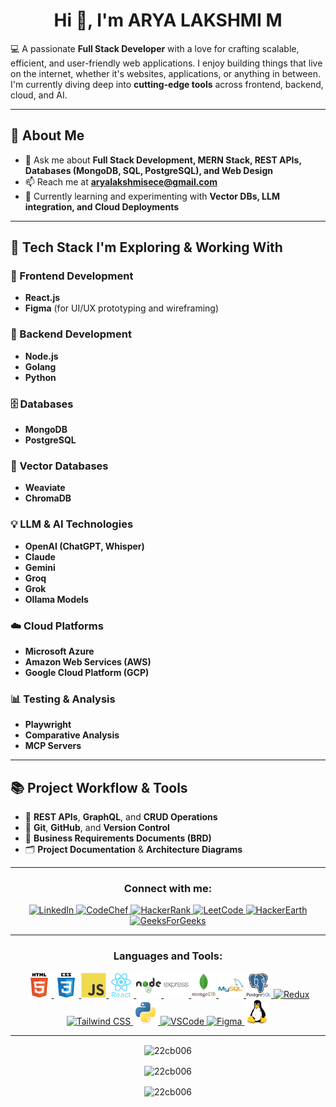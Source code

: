 <h1 align="center">Hi 👋, I'm ARYA LAKSHMI M</h1>

💻 A passionate **Full Stack Developer** with a love for crafting scalable, efficient, and user-friendly web applications. I enjoy building things that live on the internet, whether it's websites, applications, or anything in between. I'm currently diving deep into **cutting-edge tools** across frontend, backend, cloud, and AI.

---

## 🧠 About Me

- 💬 Ask me about **Full Stack Development, MERN Stack, REST APIs, Databases (MongoDB, SQL, PostgreSQL), and Web Design**
- 📫 Reach me at **aryalakshmisece@gmail.com**
- 🌱 Currently learning and experimenting with **Vector DBs, LLM integration, and Cloud Deployments**

---

## 🚀 Tech Stack I'm Exploring & Working With

### 🧩 Frontend Development
- **React.js**
- **Figma** (for UI/UX prototyping and wireframing)

### 🔧 Backend Development
- **Node.js**
- **Golang**
- **Python**

### 🗄️ Databases
- **MongoDB**
- **PostgreSQL**

### 🧠 Vector Databases
- **Weaviate**
- **ChromaDB**

### 💡 LLM & AI Technologies
- **OpenAI (ChatGPT, Whisper)**
- **Claude**
- **Gemini**
- **Groq**
- **Grok**
- **Ollama Models**

### ☁️ Cloud Platforms
- **Microsoft Azure**
- **Amazon Web Services (AWS)**
- **Google Cloud Platform (GCP)**


### 📊 Testing & Analysis
- **Playwright**
- **Comparative Analysis**
- **MCP Servers**

---

## 📚 Project Workflow & Tools

- 🔄 **REST APIs**, **GraphQL**, and **CRUD Operations**
- 📁 **Git**, **GitHub**, and **Version Control**
- 📄 **Business Requirements Documents (BRD)**
- 🗂️ **Project Documentation** & **Architecture Diagrams**

---


<h3 align="center">Connect with me:</h3>
<p align="center">
  <a href="https://linkedin.com/in/aryalakshmi" target="_blank">
    <img src="https://raw.githubusercontent.com/rahuldkjain/github-profile-readme-generator/master/src/images/icons/Social/linked-in-alt.svg" alt="LinkedIn" height="30" width="40" />
  </a>
  <a href="https://www.codechef.com/users/arya_lakshmi" target="_blank">
    <img src="https://cdn.jsdelivr.net/npm/simple-icons@3.1.0/icons/codechef.svg" alt="CodeChef" height="30" width="40" />
  </a>
  <a href="https://www.hackerrank.com/arya_lakshmi" target="_blank">
    <img src="https://raw.githubusercontent.com/rahuldkjain/github-profile-readme-generator/master/src/images/icons/Social/hackerrank.svg" alt="HackerRank" height="30" width="40" />
  </a>
  <a href="https://www.leetcode.com/arya_lakshmi" target="_blank">
    <img src="https://raw.githubusercontent.com/rahuldkjain/github-profile-readme-generator/master/src/images/icons/Social/leet-code.svg" alt="LeetCode" height="30" width="40" />
  </a>
  <a href="https://www.hackerearth.com/@aryalakshmi.m2022csbs" target="_blank">
    <img src="https://raw.githubusercontent.com/rahuldkjain/github-profile-readme-generator/master/src/images/icons/Social/hackerearth.svg" alt="HackerEarth" height="30" width="40" />
  </a>
  <a href="https://auth.geeksforgeeks.org/user/aryalaksb9w5" target="_blank">
    <img src="https://raw.githubusercontent.com/rahuldkjain/github-profile-readme-generator/master/src/images/icons/Social/geeks-for-geeks.svg" alt="GeeksForGeeks" height="30" width="40" />
  </a>
</p>


---

<h3 align="center">Languages and Tools:</h3>
<p align="center"> 
  <a href="https://www.w3schools.com/html/" target="_blank">
    <img src="https://raw.githubusercontent.com/devicons/devicon/master/icons/html5/html5-original-wordmark.svg" alt="HTML5" width="40" height="40"/> 
  </a>
  <a href="https://www.w3schools.com/css/" target="_blank">
    <img src="https://raw.githubusercontent.com/devicons/devicon/master/icons/css3/css3-original-wordmark.svg" alt="CSS3" width="40" height="40"/> 
  </a>
  <a href="https://developer.mozilla.org/en-US/docs/Web/JavaScript" target="_blank">
    <img src="https://raw.githubusercontent.com/devicons/devicon/master/icons/javascript/javascript-original.svg" alt="JavaScript" width="40" height="40"/> 
  </a>
  <a href="https://reactjs.org/" target="_blank">
    <img src="https://raw.githubusercontent.com/devicons/devicon/master/icons/react/react-original-wordmark.svg" alt="React" width="40" height="40"/> 
  </a>
  <a href="https://nodejs.org" target="_blank">
    <img src="https://raw.githubusercontent.com/devicons/devicon/master/icons/nodejs/nodejs-original-wordmark.svg" alt="Node.js" width="40" height="40"/> 
  </a>
  <a href="https://expressjs.com" target="_blank">
    <img src="https://raw.githubusercontent.com/devicons/devicon/master/icons/express/express-original-wordmark.svg" alt="Express" width="40" height="40"/> 
  </a>
  <a href="https://www.mongodb.com/" target="_blank">
    <img src="https://raw.githubusercontent.com/devicons/devicon/master/icons/mongodb/mongodb-original-wordmark.svg" alt="MongoDB" width="40" height="40"/> 
  </a>
  <a href="https://www.mysql.com/" target="_blank">
    <img src="https://raw.githubusercontent.com/devicons/devicon/master/icons/mysql/mysql-original-wordmark.svg" alt="MySQL" width="40" height="40"/> 
  </a>
  <a href="https://www.postgresql.org/" target="_blank">
    <img src="https://raw.githubusercontent.com/devicons/devicon/master/icons/postgresql/postgresql-original-wordmark.svg" alt="PostgreSQL" width="40" height="40"/> 
  </a>
  <a href="https://redux-toolkit.js.org/" target="_blank">
    <img src="https://raw.githubusercontent.com/reduxjs/redux/master/logo/logo.png" alt="Redux" width="40" height="40"/> 
  </a>
  <a href="https://tailwindcss.com/" target="_blank">
    <img src="https://www.vectorlogo.zone/logos/tailwindcss/tailwindcss-icon.svg" alt="Tailwind CSS" width="40" height="40"/> 
  </a>
  <a href="https://www.python.org" target="_blank">
    <img src="https://raw.githubusercontent.com/devicons/devicon/master/icons/python/python-original.svg" alt="Python" width="40" height="40"/> 
  </a>
  <a href="https://code.visualstudio.com/" target="_blank">
    <img src="https://cdn.worldvectorlogo.com/logos/visual-studio-code-1.svg" alt="VSCode" width="40" height="40"/> 
  </a>
  <a href="https://www.figma.com/" target="_blank">
    <img src="https://www.vectorlogo.zone/logos/figma/figma-icon.svg" alt="Figma" width="40" height="40"/> 
  </a>
  <a href="https://www.linux.org/" target="_blank">
    <img src="https://raw.githubusercontent.com/devicons/devicon/master/icons/linux/linux-original.svg" alt="Linux" width="40" height="40"/> 
  </a>
</p>

---

<p align="center">
  <img align="center" src="https://github-readme-stats.vercel.app/api?username=22cb006&show_icons=true&theme=radical" alt="22cb006" />
</p>

<p align="center">
  <img align="center" src="https://github-readme-streak-stats.herokuapp.com/?user=22cb006&theme=dark" alt="22cb006" />
</p>

<p align="center">
  <img align="center" src="https://github-readme-stats.vercel.app/api/top-langs/?username=22cb006&layout=compact&theme=radical" alt="22cb006" />
</p>

